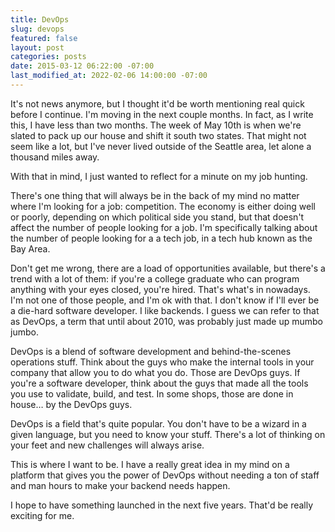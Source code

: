 ```yaml
---
title: DevOps
slug: devops
featured: false
layout: post
categories: posts
date: 2015-03-12 06:22:00 -07:00
last_modified_at: 2022-02-06 14:00:00 -07:00
---
```


It's not news anymore, but I thought it'd be worth mentioning real quick before I continue. I'm moving in the next couple months. In fact, as I write this, I have less than two months. The week of May 10th is when we're slated to pack up our house and shift it south two states. That might not seem like a lot, but I've never lived outside of the Seattle area, let alone a thousand miles away.

With that in mind, I just wanted to reflect for a minute on my job hunting.

There's one thing that will always be in the back of my mind no matter where I'm looking for a job: competition. The economy is either doing well or poorly, depending on which political side you stand, but that doesn't affect the number of people looking for a job. I'm specifically talking about the number of people looking for a a tech job, in a tech hub known as the Bay Area.

Don't get me wrong, there are a load of opportunities available, but there's a trend with a lot of them: if you're a college graduate who can program anything with your eyes closed, you're hired. That's what's in nowadays. I'm not one of those people, and I'm ok with that. I don't know if I'll ever be a die-hard software developer. I like backends. I guess we can refer to that as DevOps, a term that until about 2010, was probably just made up mumbo jumbo.

DevOps is a blend of software development and behind-the-scenes operations stuff. Think about the guys who make the internal tools in your company that allow you to do what you do. Those are DevOps guys. If you're a software developer, think about the guys that made all the tools you use to validate, build, and test. In some shops, those are done in house… by the DevOps guys.

DevOps is a field that's quite popular. You don't have to be a wizard in a given language, but you need to know your stuff. There's a lot of thinking on your feet and new challenges will always arise.

This is where I want to be. I have a really great idea in my mind on a platform that gives you the power of DevOps without needing a ton of staff and man hours to make your backend needs happen.

I hope to have something launched in the next five years. That'd be really exciting for me.

